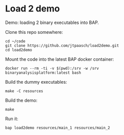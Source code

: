 # Load 2 demo

Demo: loading 2 binary executables into BAP.

Clone this repo somewhere:

    cd ~/code
    git clone https://github.com/jtpaasch/load2demo.git
    cd load2demo

Mount the code into the latest BAP docker container:

    docker run --rm -ti -v $(pwd):/srv -w /srv binaryanalysisplatform:latest bash

Build the dummy executables:

    make -C resources

Build the demo:

    make

Run it:

    bap load2demo resources/main_1 resources/main_2
